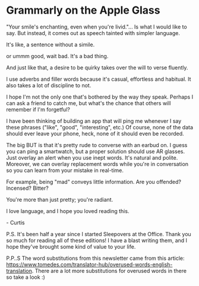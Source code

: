 # Grammarly on the Apple Glass

"Your smile's enchanting, even when you're livid."... Is what I would like to say. But instead, it comes out as speech tainted with simpler language.

It's like, a sentence without a simile.

or ummm good, wait bad. It's a bad thing.


And just like that, a desire to be quirky takes over the will to verse fluently.


I use adverbs and filler words because it's casual, effortless and habitual. It also takes a lot of discipline to not.


I hope I'm not the only one that's bothered by the way they speak. Perhaps I can ask a friend to catch me, but what's the chance that others will remember if I'm forgetful?


I have been thinking of building an app that will ping me whenever I say these phrases ("like", "good", "interesting", etc.) Of course, none of the data should ever leave your phone, heck, none of it should even be recorded.


The big BUT is that it's pretty rude to converse with an earbud on. I guess you can ping a smartwatch, but a proper solution should use AR glasses. Just overlay an alert when you use inept words. It's natural and polite. Moreover, we can overlay replacement words while you're in conversation so you can learn from your mistake in real-time.


For example, being "mad" conveys little information. Are you offended? Incensed? Bitter?


You're more than just pretty; you're radiant.


I love language, and I hope you loved reading this.

\- Curtis

P.S. It's been half a year since I started Sleepovers at the Office. Thank you so much for reading all of these editions! I have a blast writing them, and I hope they've brought some kind of value to your life.

P.P..S The word substitutions from this newsletter came from this article: https://www.tomedes.com/translator-hub/overused-words-english-translation. There are a lot more substitutions for overused words in there so take a look :)